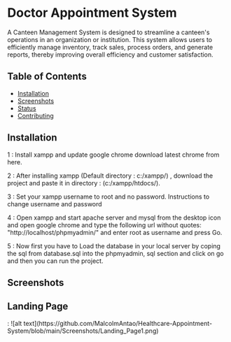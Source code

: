 # Doctor Appointment System
A Canteen Management System is designed to streamline a canteen's operations in an organization or institution. This system allows users to efficiently manage inventory, track sales, process orders, and generate reports, thereby improving overall efficiency and customer satisfaction.

## Table of Contents

- [Installation](#installation)
- [Screenshots](#screenshots)
- [Status](#status)
- [Contributing](#contributing)


## Installation
1 : Install xampp and update google chrome download latest chrome from here.

2 : After installing xampp (Default directory : c:/xampp/) , download the project and paste it in directory : (c:/xampp/htdocs/).

3 : Set your xampp username to root and no password. Instructions to change username and password

4 : Open xampp and start apache server and mysql from the desktop icon and open google chrome and type the following url without quotes: "http://localhost/phpmyadmin/" and enter root as username and press Go.

5 : Now first you have to Load the database in your local server by coping the sql from database.sql into the phpmyadmin, sql section and click on go and then you can run the project.


## Screenshots
<h2>Landing Page</h2>:
![alt text](https://github.com/MalcolmAntao/Healthcare-Appointment-System/blob/main/Screenshots/Landing_Page1.png)
